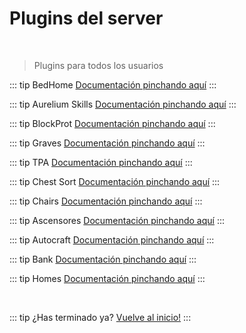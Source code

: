 # Plugins del server

<br/>

> Plugins para todos los usuarios

::: tip BedHome
[Documentación pinchando aquí](./bedhome.md)
:::

::: tip Aurelium Skills
[Documentación pinchando aquí](./aureliumskills.md)
:::

::: tip BlockProt
[Documentación pinchando aquí](./blockprot.md)
:::

::: tip Graves
[Documentación pinchando aquí](./graves.md)
:::

::: tip TPA
[Documentación pinchando aquí](./tpa.md)
:::

::: tip Chest Sort
[Documentación pinchando aquí](./chestsort.md)
:::

::: tip Chairs
[Documentación pinchando aquí](./chairs.md)
:::

::: tip Ascensores
[Documentación pinchando aquí](./elevator.md)
:::

::: tip Autocraft
[Documentación pinchando aquí](./autocraft.md)
:::

::: tip Bank
[Documentación pinchando aquí](./bank.md)
:::

::: tip Homes
[Documentación pinchando aquí](./homes.md)
:::

<br/>

::: tip ¿Has terminado ya?
[Vuelve al inicio!](/)
:::
